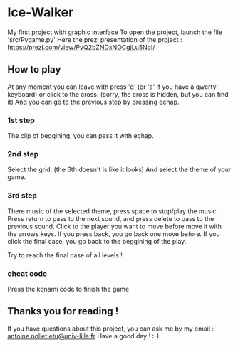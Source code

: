 # Ice-Walker
My first project with graphic interface
To open the project, launch the file 'src/Pygame.py'
Here the prezi presentation of the project : https://prezi.com/view/PyQ2bZNDxNOCgjLu5NoI/

## How to play

At any moment you can leave with press 'q' (or 'a' if you have a qwerty keyboard) or click to the cross. (sorry, the cross is hidden, but you can find it)
And you can go to the previous step by pressing echap.

### 1st step

The clip of beggining, you can pass it with echap.

### 2nd step

Select the grid. (the 6th doesn't is like it looks)
And select the theme of your game.

### 3rd step

There music of the selected theme, press space to stop/play the music.
Press return to pass to the next sound, and press delete to pass to the previous sound.
Click to the player you want to move before move it with the arrows keys.
If you press back, you go back one move before. If you click the final case, you go back to the beggining of the play.

Try to reach the final case of all levels !

### cheat code

Press the konami code to finish the game

## Thanks you for reading !

If you have questions about this project, you can ask me by my email : antoine.nollet.etu@univ-lille.fr
Have a good day !
:-)
